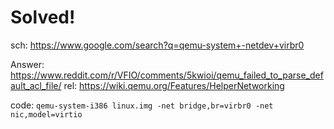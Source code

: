 # Solved!
sch: https://www.google.com/search?q=qemu-system+-netdev+virbr0

Answer: https://www.reddit.com/r/VFIO/comments/5kwioi/qemu_failed_to_parse_default_acl_file/
  rel: https://wiki.qemu.org/Features/HelperNetworking

code: `qemu-system-i386 linux.img -net bridge,br=virbr0 -net nic,model=virtio`
